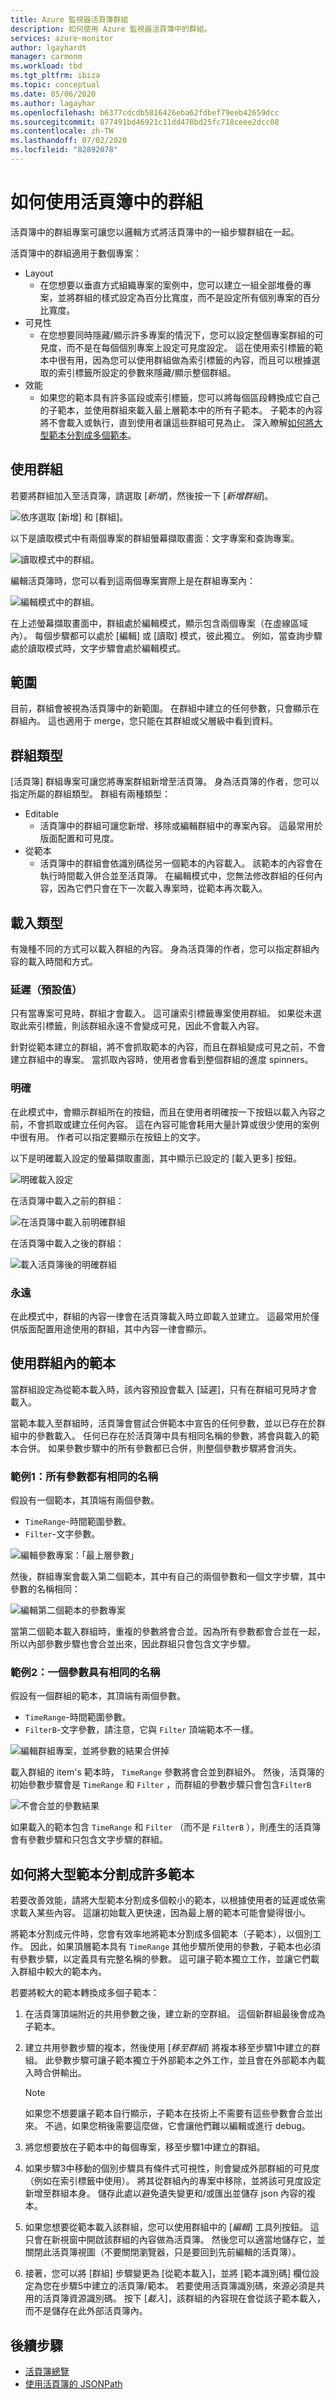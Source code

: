 ```yaml
---
title: Azure 監視器活頁簿群組
description: 如何使用 Azure 監視器活頁簿中的群組。
services: azure-monitor
author: lgayhardt
manager: carmonm
ms.workload: tbd
ms.tgt_pltfrm: ibiza
ms.topic: conceptual
ms.date: 05/06/2020
ms.author: lagayhar
ms.openlocfilehash: b6377cdcdb5816426eba62fdbef79eeb42659dcc
ms.sourcegitcommit: 877491bd46921c11dd478bd25fc718ceee2dcc08
ms.contentlocale: zh-TW
ms.lasthandoff: 07/02/2020
ms.locfileid: "82892078"
---
```

# <a name="how-to-use-groups-in-workbooks"></a>如何使用活頁簿中的群組

活頁簿中的群組專案可讓您以邏輯方式將活頁簿中的一組步驟群組在一起。

活頁簿中的群組適用于數個專案：

- Layout
  - 在您想要以垂直方式組織專案的案例中，您可以建立一組全部堆疊的專案，並將群組的樣式設定為百分比寬度，而不是設定所有個別專案的百分比寬度。
- 可見性
  - 在您想要同時隱藏/顯示許多專案的情況下，您可以設定整個專案群組的可見度，而不是在每個個別專案上設定可見度設定。 這在使用索引標籤的範本中很有用，因為您可以使用群組做為索引標籤的內容，而且可以根據選取的索引標籤所設定的參數來隱藏/顯示整個群組。
- 效能
  - 如果您的範本具有許多區段或索引標籤，您可以將每個區段轉換成它自己的子範本，並使用群組來載入最上層範本中的所有子範本。 子範本的內容將不會載入或執行，直到使用者讓這些群組可見為止。 深入瞭解[如何將大型範本分割成多個範本](#how-to-split-a-large-template-into-many-templates)。

## <a name="using-groups"></a>使用群組

若要將群組加入至活頁簿，請選取 [*新增*]，然後按一下 [*新增群組*]。

![依序選取 [新增] 和 [群組]。](./media/workbooks-groups/add-group.png)

以下是讀取模式中有兩個專案的群組螢幕擷取畫面：文字專案和查詢專案。  

![讀取模式中的群組。](./media/workbooks-groups/groups-view.png)

編輯活頁簿時，您可以看到這兩個專案實際上是在群組專案內：

![編輯模式中的群組。 ](./media/workbooks-groups/groups-edit.png)

在上述螢幕擷取畫面中，群組處於編輯模式，顯示包含兩個專案（在虛線區域內）。 每個步驟都可以處於 [編輯] 或 [讀取] 模式，彼此獨立。 例如，當查詢步驟處於讀取模式時，文字步驟會處於編輯模式。

## <a name="scoping"></a>範圍

目前，群組會被視為活頁簿中的新範圍。 在群組中建立的任何參數，只會顯示在群組內。 這也適用于 merge，您只能在其群組或父層級中看到資料。

## <a name="group-types"></a>群組類型

[活頁簿] 群組專案可讓您將專案群組新增至活頁簿。 身為活頁簿的作者，您可以指定所屬的群組類型。 群組有兩種類型：

- Editable
  - 活頁簿中的群組可讓您新增、移除或編輯群組中的專案內容。 這最常用於版面配置和可見度。
- 從範本
  - 活頁簿中的群組會依識別碼從另一個範本的內容載入。 該範本的內容會在執行時間載入併合並至活頁簿。 在編輯模式中，您無法修改群組的任何內容，因為它們只會在下一次載入專案時，從範本再次載入。  

## <a name="load-types"></a>載入類型

有幾種不同的方式可以載入群組的內容。 身為活頁簿的作者，您可以指定群組內容的載入時間和方式。

### <a name="lazy-the-default"></a>延遲（預設值）

只有當專案可見時，群組才會載入。 這可讓索引標籤專案使用群組。 如果從未選取此索引標籤，則該群組永遠不會變成可見，因此不會載入內容。

針對從範本建立的群組，將不會抓取範本的內容，而且在群組變成可見之前，不會建立群組中的專案。 當抓取內容時，使用者會看到整個群組的進度 spinners。

### <a name="explicit"></a>明確

在此模式中，會顯示群組所在的按鈕，而且在使用者明確按一下按鈕以載入內容之前，不會抓取或建立任何內容。 這在內容可能會耗用大量計算或很少使用的案例中很有用。 作者可以指定要顯示在按鈕上的文字。

以下是明確載入設定的螢幕擷取畫面，其中顯示已設定的 [載入更多] 按鈕。

![明確載入設定](./media/workbooks-groups/groups-explicitly-loaded.png)

在活頁簿中載入之前的群組：

![在活頁簿中載入前明確群組](./media/workbooks-groups/groups-explicitly-loaded-before.png)

在活頁簿中載入之後的群組：

![載入活頁簿後的明確群組](./media/workbooks-groups/groups-explicitly-loaded-after.png)

### <a name="always"></a>永遠

在此模式中，群組的內容一律會在活頁簿載入時立即載入並建立。 這最常用於僅供版面配置用途使用的群組，其中內容一律會顯示。

## <a name="using-templates-inside-a-group"></a>使用群組內的範本

當群組設定為從範本載入時，該內容預設會載入 [延遲]，只有在群組可見時才會載入。

當範本載入至群組時，活頁簿會嘗試合併範本中宣告的任何參數，並以已存在於群組中的參數載入。 任何已存在於活頁簿中具有相同名稱的參數，將會與載入的範本合併。 如果參數步驟中的所有參數都已合併，則整個參數步驟將會消失。

### <a name="example-1-all-parameters-have-identical-names"></a>範例1：所有參數都有相同的名稱

假設有一個範本，其頂端有兩個參數。

- `TimeRange`-時間範圍參數。
- `Filter`-文字參數。

![編輯參數專案：「最上層參數」](./media/workbooks-groups/groups-top-level-params.png)

然後，群組專案會載入第二個範本，其中有自己的兩個參數和一個文字步驟，其中參數的名稱相同：

![編輯第二個範本的參數專案](./media/workbooks-groups/groups-merged-away.png)

當第二個範本載入群組時，重複的參數將會合並。因為所有參數都會合並在一起，所以內部參數步驟也會合並出來，因此群組只會包含文字步驟。

### <a name="example-2-one-parameter-has-an-identical-name"></a>範例2：一個參數具有相同的名稱

假設有一個群組的範本，其頂端有兩個參數。

- `TimeRange`-時間範圍參數。
- `FilterB`-文字參數，請注意，它與 `Filter` 頂端範本不一樣。

![編輯群組專案，並將參數的結果合併掉](./media/workbooks-groups/groups-wont-merge-away.png)

載入群組的 item's 範本時， `TimeRange` 參數將會合並到群組外。 然後，活頁簿的初始參數步驟會是 `TimeRange` 和 `Filter` ，而群組的參數步驟只會包含`FilterB`

![不會合並的參數結果](./media/workbooks-groups/groups-wont-merge-away-result.png)

如果載入的範本包含 `TimeRange` 和 `Filter` （而不是 `FilterB` ），則產生的活頁簿會有參數步驟和只包含文字步驟的群組。

## <a name="how-to-split-a-large-template-into-many-templates"></a>如何將大型範本分割成許多範本

若要改善效能，請將大型範本分割成多個較小的範本，以根據使用者的延遲或依需求載入某些內容。 這讓初始載入更快速，因為最上層的範本可能會變得很小。

將範本分割成元件時，您會有效率地將範本分割成多個範本（子範本），以個別工作。 因此，如果頂層範本具有 `TimeRange` 其他步驟所使用的參數，子範本也必須有參數步驟，以定義具有完整名稱的參數。 這可讓子範本獨立工作，並讓它們載入群組中較大的範本內。

若要將較大的範本轉換成多個子範本：

1.  在活頁簿頂端附近的共用參數之後，建立新的空群組。 這個新群組最後會成為子範本。
2. 建立共用參數步驟的複本，然後使用 [*移至群組*] 將複本移至步驟1中建立的群組。 此參數步驟可讓子範本獨立于外部範本之外工作，並且會在外部範本內載入時合併輸出。
    > [!NOTE]
    > 如果您不想要讓子範本自行顯示，子範本在技術上不需要有這些參數會合並出來。 不過，如果您稍後需要這麼做，它會讓他們難以編輯或進行 debug。

3. 將您想要放在子範本中的每個專案，移至步驟1中建立的群組。
4. 如果步驟3中移動的個別步驟具有條件式可視性，則會變成外部群組的可見度（例如在索引標籤中使用）。 將其從群組內的專案中移除，並將該可見度設定新增至群組本身。 儲存此處以避免遺失變更和/或匯出並儲存 json 內容的複本。
5. 如果您想要從範本載入該群組，您可以使用群組中的 [*編輯*] 工具列按鈕。 這只會在新視窗中開啟該群組的內容做為活頁簿。 然後您可以適當地儲存它，並關閉此活頁簿視圖（不要關閉瀏覽器，只是要回到先前編輯的活頁簿）。
6. 接著，您可以將 [群組] 步驟變更為 [從範本載入]，並將 [範本識別碼] 欄位設定為您在步驟5中建立的活頁簿/範本。 若要使用活頁簿識別碼，來源必須是共用的活頁簿資源識別碼。 按下 [*載入*]，該群組的內容現在會從該子範本載入，而不是儲存在此外部活頁簿內。

## <a name="next-steps"></a>後續步驟
- [活頁簿總覽](workbooks-overview.md)
- [使用活頁簿的 JSONPath](workbooks-jsonpath.md)